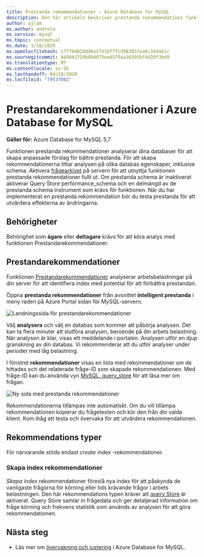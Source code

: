 ```yaml
---
title: Prestanda rekommendationer – Azure Database for MySQL
description: Den här artikeln beskriver prestanda rekommendations funktionen i Azure Database for MySQL
author: ajlam
ms.author: andrela
ms.service: mysql
ms.topic: conceptual
ms.date: 3/18/2020
ms.openlocfilehash: c7779d82ddd6e5fd1bf7fcd983937ea6c10dab1c
ms.sourcegitcommit: 849bb1729b89d075eed579aa36395bf4d29f3bd9
ms.translationtype: MT
ms.contentlocale: sv-SE
ms.lasthandoff: 04/28/2020
ms.locfileid: "79537082"
---
```

# <a name="performance-recommendations-in-azure-database-for-mysql"></a>Prestandarekommendationer i Azure Database for MySQL

**Gäller för:** Azure Database for MySQL 5,7

Funktionen prestanda rekommendationer analyserar dina databaser för att skapa anpassade förslag för bättre prestanda. För att skapa rekommendationerna tittar analysen på olika databas egenskaper, inklusive schema. Aktivera [frågearkivet](concepts-query-store.md) på servern för att utnyttja funktionen prestanda rekommendationer fullt ut. Om prestanda schema är inaktiverat aktiverar Query Store performance_schema och en delmängd av de prestanda schema instrument som krävs för funktionen. När du har implementerat en prestanda rekommendation bör du testa prestanda för att utvärdera effekterna av ändringarna.

## <a name="permissions"></a>Behörigheter

Behörighet som **ägare** eller **deltagare** krävs för att köra analys med funktionen Prestandarekommendationer.

## <a name="performance-recommendations"></a>Prestandarekommendationer

Funktionen [Prestandarekommendationer](concepts-performance-recommendations.md) analyserar arbetsbelastningar på din server för att identifiera index med potential för att förbättra prestandan.

Öppna **prestanda rekommendationer** från avsnittet **intelligent prestanda** i meny raden på Azure Portal sidan för MySQL-servern.

![Landningssida för prestandarekommendationer](./media/concepts-performance-recommendations/performance-recommendations-page.png)

Välj **analysera** och välj en databas som kommer att påbörja analysen. Det kan ta flera minuter att slutföra analysen, beroende på din arbets belastning. När analysen är klar, visas ett meddelande i portalen. Analysen utför en djup granskning av din databas. Vi rekommenderar att du utför analyser under perioder med låg belastning.

I fönstret **rekommendationer** visas en lista med rekommendationer om de hittades och det relaterade fråge-ID som skapade rekommendationen. Med fråge-ID kan du använda vyn [MySQL. query_store](concepts-query-store.md#mysqlquery_store) för att läsa mer om frågan.

![Ny sida med prestanda rekommendationer](./media/concepts-performance-recommendations/performance-recommendations-result.png)

Rekommendationerna tillämpas inte automatiskt. Om du vill tillämpa rekommendationen kopierar du frågetexten och kör den från din valda klient. Kom ihåg att testa och övervaka för att utvärdera rekommendationen.

## <a name="recommendation-types"></a>Rekommendations typer

För närvarande stöds endast *create index* -rekommendationer.

### <a name="create-index-recommendations"></a>Skapa index rekommendationer

*Skapa index* rekommendationer föreslå nya index för att påskynda de vanligaste frågorna för körning eller tids krävande frågor i arbets belastningen. Den här rekommendations typen kräver att [query Store](concepts-query-store.md) är aktiverat. Query Store samlar in frågedata och ger detaljerad information om fråge körning och frekvens statistik som används av analysen för att göra rekommendationen.

## <a name="next-steps"></a>Nästa steg
- Läs mer om [övervakning och justering](concepts-monitoring.md) i Azure Database for MySQL.